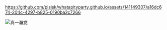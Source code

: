 

https://github.com/pisisk/whatapityparty.github.io/assets/141149307/a16dc674-204c-4297-b825-0190ba2c7266

![真一瀚党](https://github.com/pisisk/whatapityparty.github.io/assets/141149307/04c4c31d-e363-43ad-b729-6a0cdb0d81d5)

